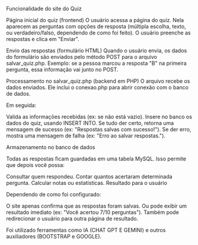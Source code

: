 Funcionalidade do site do Quiz

Página inicial do quiz (frontend)
O usuário acessa a página do quiz.
Nela aparecem as perguntas com opções de resposta (múltipla escolha, texto, ou verdadeiro/falso, dependendo de como foi feito).
O usuário preenche as respostas e clica em "Enviar".

Envio das respostas (formulário HTML)
Quando o usuário envia, os dados do formulário são enviados pelo método POST para o arquivo salvar_quiz.php.
Exemplo: se a pessoa marcou a resposta "B" na primeira pergunta, essa informação vai junto no POST.

Processamento no salvar_quiz.php (backend em PHP)
O arquivo recebe os dados enviados.
Ele inclui o conexao.php para abrir conexão com o banco de dados.

Em seguida:

Valida as informações recebidas (ex: se não está vazio).
Insere no banco os dados do quiz, usando INSERT INTO.
Se tudo der certo, retorna uma mensagem de sucesso (ex: "Respostas salvas com sucesso!").
Se der erro, mostra uma mensagem de falha (ex: "Erro ao salvar respostas.").

Armazenamento no banco de dados

Todas as respostas ficam guardadas em uma tabela MySQL.
Isso permite que depois você possa:

Consultar quem respondeu.
Contar quantos acertaram determinada pergunta.
Calcular notas ou estatísticas.
Resultado para o usuário

Dependendo de como foi configurado:

O site apenas confirma que as respostas foram salvas.
Ou pode exibir um resultado imediato (ex: "Você acertou 7/10 perguntas").
Também pode redirecionar o usuário para outra página de resultado.

Foi utilizado ferramentas como IA (CHAT GPT E GEMINI) e outros auxiliadores (BOOTSTRAP e GOOGLE).
